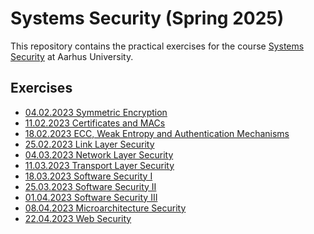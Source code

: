 Systems Security (Spring 2025)
============================

This repository contains the practical exercises for the course [Systems
Security](https://kursuskatalog.au.dk/da/course/130409/Systems-Security) at Aarhus University.



Exercises
---------

- [04.02.2023 Symmetric Encryption](01_symmetric_encryption/)
- [11.02.2023 Certificates and MACs](02_certificates_and_macs/)
- [18.02.2023 ECC, Weak Entropy and Authentication Mechanisms](03_ecc_weak_entropy_and_authentication_mechanisms/)
- [25.02.2023 Link Layer Security](04_link_layer_security)
- [04.03.2023 Network Layer Security](05_network_layer_security)
- [11.03.2023 Transport Layer Security](06_transport_layer_security)
- [18.03.2023 Software Security I](07_software_security_i)
- [25.03.2023 Software Security II](08_software_security_ii)
- [01.04.2023 Software Security III](09_software_security_iii)
- [08.04.2023 Microarchitecture Security](10_microarch_security)
- [22.04.2023 Web Security](11_DVWA)
